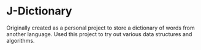 # J-Dictionary
Originally created as a personal project to store a dictionary of words from another language. Used this project to try out various data structures and algorithms.
